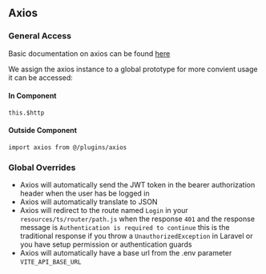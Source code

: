 ## Axios

### General Access

Basic documentation on axios can be found [here](https://axios-http.com/docs/intro)

We assign the axios instance to a global prototype for more convient usage it can be accessed:

#### In Component

`this.$http`

#### Outside Component

`import axios from @/plugins/axios`

### Global Overrides

- Axios will automatically send the JWT token in the bearer authorization header when the user has be logged in
- Axios will automatically translate to JSON
- Axios will redirect to the route named `Login` in your `resources/ts/router/path.js` when the response `401` and the
  response message is `Authentication is required to continue` this is the traditional response if you throw a `UnauthorizedException` in Laravel or you have setup permission or authentication guards
- Axios will automatically have a base url from the .env parameter `VITE_API_BASE_URL`
